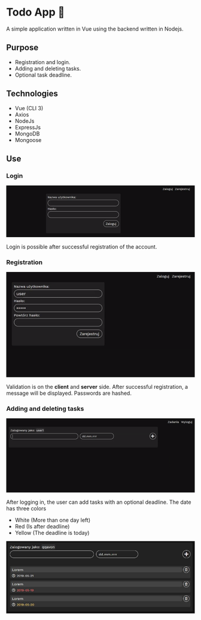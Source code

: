 # Todo App :pencil:

A simple application written in Vue using the backend written in Nodejs.

## Purpose
- Registration and login.
- Adding and deleting tasks.
- Optional task deadline.

## Technologies

- Vue (CLI 3)
- Axios
- NodeJs
- ExpressJs
- MongoDB
- Mongoose

## Use

### Login
![Login](./frontend/public/img/logowanie.gif)

Login is possible after successful registration of the account.
### Registration
![Registration](./frontend/public/img/rejestracja.gif)

Validation is on the **client** and **server** side.
After successful registration, a message will be displayed.
Passwords are hashed.

### Adding and deleting tasks
![Registration](./frontend/public/img/dzialanie.gif)

After logging in, the user can add tasks with an optional deadline.
The date has three colors
- White (More than one day left)
- Red (Is after deadline)
- Yellow (The deadline is today)

![Registration](./frontend/public/img/3.jpg)